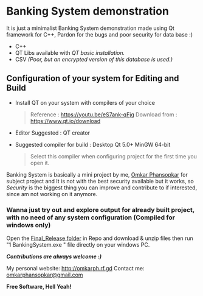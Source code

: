 # Banking System demonstration

It is just a minimalist Banking System demonstration made using Qt framework for C++, Pardon for the bugs and poor security for data base :)
  - C++
  - QT Libs available with *QT basic installation.*
  - CSV *(Poor, but an encrypted version of this database is used.)*

## Configuration of your system for Editing and Build

  - Install QT on your system with compilers of your choice
    >Reference : https://youtu.be/eS7ank-qFjg
    >Download from : https://www.qt.io/download


  - Editor Suggested : QT creator

  - Suggested compiler for build : Desktop Qt 5.0+ MinGW 64-bit 
    > Select this compiler when configuring project for the first time you open it.
  

Banking System is basically a mini project by me, [Omkar Phansopkar](http://omkarph.rf.gd) for subject project and It is not with the best security available but it works, so *Security* is the biggest thing you can improve and contribute to if interested, since am not working on it anymore. 


### Wanna just try out and explore output for already built project, with no need of any system configuration (Compiled for windows only)

Open the [Final_Release folder](https://github.com/OmkarPh/BankingSystem/tree/master/Final_Release) in Repo and download & unzip files then run "1 BankingSystem.exe " file directly on your windows PC.

***Contributions are always welcome :)***

My personal website: http://omkarph.rf.gd
Contact me: omkarphansopkar@gmail.com

**Free Software, Hell Yeah!**